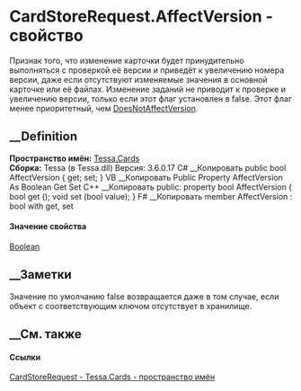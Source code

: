 # CardStoreRequest.AffectVersion - свойство
Признак того, что изменение карточки будет принудительно выполняться с
проверкой её версии и приведёт к увеличению номера версии, даже если
отсутствуют изменяемые значения в основной карточке или её файлах. Изменение
заданий не приводит к проверке и увеличению версии, только если этот флаг
установлен в false. Этот флаг менее приоритетный, чем
[DoesNotAffectVersion](P_Tessa_Cards_CardStoreRequest_DoesNotAffectVersion.htm).
## __Definition
 **Пространство имён:** [Tessa.Cards](N_Tessa_Cards.htm)  
 **Сборка:** Tessa (в Tessa.dll) Версия: 3.6.0.17
C# __Копировать
     public bool AffectVersion { get; set; }
VB __Копировать
     Public Property AffectVersion As Boolean
    	Get
    	Set
C++ __Копировать
     public:
    property bool AffectVersion {
    	bool get ();
    	void set (bool value);
    }
F# __Копировать
     member AffectVersion : bool with get, set
#### Значение свойства
[Boolean](https://learn.microsoft.com/dotnet/api/system.boolean)
##  __Заметки
Значение по умолчанию false возвращается даже в том случае, если объект с
соответствующим ключом отсутствует в хранилище.
## __См. также
#### Ссылки
[CardStoreRequest - ](T_Tessa_Cards_CardStoreRequest.htm)
[Tessa.Cards - пространство имён](N_Tessa_Cards.htm)
